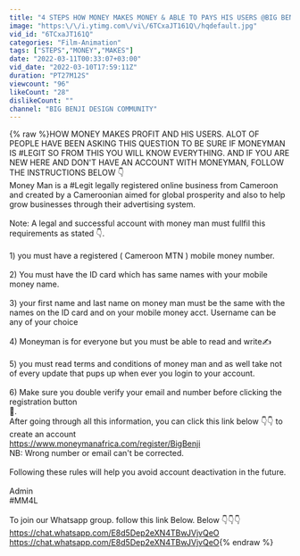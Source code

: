 ```yaml
---
title: "4 STEPS HOW MONEY MAKES MONEY & ABLE TO PAYS HIS USERS @BIG BENJI DESIGN COMMUNITY #volunteer"
image: "https:\/\/i.ytimg.com\/vi\/6TCxaJT161Q\/hqdefault.jpg"
vid_id: "6TCxaJT161Q"
categories: "Film-Animation"
tags: ["STEPS","MONEY","MAKES"]
date: "2022-03-11T00:33:07+03:00"
vid_date: "2022-03-10T17:59:11Z"
duration: "PT27M12S"
viewcount: "96"
likeCount: "28"
dislikeCount: ""
channel: "BIG BENJI DESIGN COMMUNITY"
---
```

{% raw %}HOW MONEY MAKES PROFIT AND HIS USERS. ALOT OF PEOPLE HAVE BEEN ASKING THIS QUESTION TO BE SURE IF MONEYMAN IS #LEGIT SO FROM THIS YOU WILL KNOW EVERYTHING. AND IF YOU ARE NEW HERE AND DON'T HAVE AN ACCOUNT WITH MONEYMAN, FOLLOW THE INSTRUCTIONS BELOW 👇<br />Money Man is a #Legit legally registered online business from Cameroon and created by a Cameroonian aimed for global prosperity and also to help grow businesses through their advertising system.<br /><br />Note: A legal and successful account  with money man must fullfil this requirements as stated 👇.<br /><br />1) you must have a registered ( Cameroon MTN )  mobile money number.<br /><br />2) You must have the ID card which has same names with your mobile money name.<br /><br />3) your first name and last name on money man must be the same with the names on the ID card and on your mobile money acct. Username can be any of your choice<br /><br />4) Moneyman is for everyone but you must be able to read and write✍️<br /><br />5) you must read terms and conditions of money man and as well take not of every update that pups up when ever you login to your account. <br /><br />6) Make sure you double  verify your email and number before clicking the registration button <br />🔘. <br />After going through all this information, you can click this link below 👇👇 to create an account<br /><a rel="nofollow" target="blank" href="https://www.moneymanafrica.com/register/BigBenji">https://www.moneymanafrica.com/register/BigBenji</a><br />NB: Wrong number or email can't be corrected. <br /><br />Following these rules will help you avoid account deactivation in the future. <br /><br />Admin<br />#MM4L<br /><br />To join our Whatsapp group. follow this link Below. Below 👇👇👇<br /><a rel="nofollow" target="blank" href="https://chat.whatsapp.com/E8d5Dep2eXN4TBwJVjvQeO">https://chat.whatsapp.com/E8d5Dep2eXN4TBwJVjvQeO</a><br /><a rel="nofollow" target="blank" href="https://chat.whatsapp.com/E8d5Dep2eXN4TBwJVjvQeO">https://chat.whatsapp.com/E8d5Dep2eXN4TBwJVjvQeO</a>{% endraw %}

